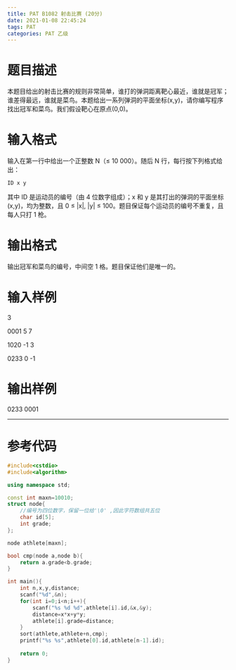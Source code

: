 ```yaml
---
title: PAT B1082 射击比赛 (20分)
date: 2021-01-08 22:45:24
tags: PAT
categories: PAT 乙级
---
```

# 题目描述
本题目给出的射击比赛的规则非常简单，谁打的弹洞距离靶心最近，谁就是冠军；谁差得最远，谁就是菜鸟。本题给出一系列弹洞的平面坐标(x,y)，请你编写程序找出冠军和菜鸟。我们假设靶心在原点(0,0)。
# 输入格式
输入在第一行中给出一个正整数 N（≤ 10 000）。随后 N 行，每行按下列格式给出：

`ID x y`

其中 ID 是运动员的编号（由 4 位数字组成）；x 和 y 是其打出的弹洞的平面坐标(x,y)，均为整数，且 0 ≤ |x|, |y| ≤ 100。题目保证每个运动员的编号不重复，且每人只打 1 枪。
# 输出格式
输出冠军和菜鸟的编号，中间空 1 格。题目保证他们是唯一的。
# 输入样例
3

0001 5 7

1020 -1 3

0233 0 -1
# 输出样例
0233 0001
<hr>

# 参考代码
```c++
#include<cstdio> 
#include<algorithm>

using namespace std;

const int maxn=10010;
struct node{
	//编号为四位数字，保留一位给'\0' ,因此字符数组共五位 
	char id[5];
	int grade;
};

node athlete[maxn];

bool cmp(node a,node b){
	return a.grade<b.grade;
}

int main(){
	int n,x,y,distance;
	scanf("%d",&n);
	for(int i=0;i<n;i++){
		scanf("%s %d %d",athlete[i].id,&x,&y);
		distance=x*x+y*y;
		athlete[i].grade=distance;
	}
	sort(athlete,athlete+n,cmp);
	printf("%s %s",athlete[0].id,athlete[n-1].id);
	
	return 0;
}
```